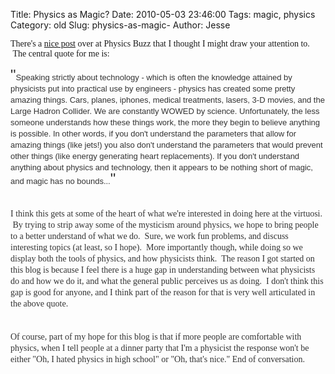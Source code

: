 Title: Physics as Magic?
Date: 2010-05-03 23:46:00
Tags: magic, physics
Category: old
Slug: physics-as-magic-
Author: Jesse

<span class="Apple-style-span" style="font-family: Georgia, 'Times New Roman', serif;">There's a </span><a href="http://physicsbuzz.physicscentral.com/2010/05/iron-man-2-and-myth-of-physicist.html"><span class="Apple-style-span" style="font-family: Georgia, 'Times New Roman', serif;">nice post</span></a><span class="Apple-style-span" style="font-family: Georgia, 'Times New Roman', serif;"> over at Physics Buzz that I thought I might draw your attention to. &nbsp;The central quote for me is:</span><br /><br /><span class="Apple-style-span" style="color: #333333; font-family: 'Trebuchet MS', Verdana, Arial, sans-serif; line-height: 18px;"><span class="Apple-style-span" style="font-size: x-large;">"</span></span><span class="Apple-style-span" style="color: #333333; font-family: 'Trebuchet MS', Verdana, Arial, sans-serif; font-size: 13px; line-height: 18px;">Speaking strictly about technology - which is often the knowledge attained by physicists put into practical use by engineers - physics has created some pretty amazing things. Cars, planes, iphones, medical treatments, lasers, 3-D movies, and the Large Hadron Collider. We are constantly WOWED by science. Unfortunately, the less someone understands how these things work, the more they begin to believe anything is possible. In other words, if you don't understand the parameters that allow for amazing things (like jets!) you also don't understand the parameters that would prevent other things (like energy generating heart replacements). If you don't understand anything about physics and technology, then it appears to be nothing short of magic, and magic has no bounds...</span><span class="Apple-style-span" style="color: #333333; font-family: 'Trebuchet MS', Verdana, Arial, sans-serif; line-height: 18px;"><span class="Apple-style-span" style="font-size: x-large;">"</span></span><br /><span class="Apple-style-span" style="color: #333333; font-family: 'Trebuchet MS', Verdana, Arial, sans-serif;"><span class="Apple-style-span" style="font-size: x-large; line-height: 18px;"></span></span><br /><span class="Apple-style-span" style="color: #333333; font-family: 'Trebuchet MS', Verdana, Arial, sans-serif;"><a name='more'></a></span><br /><span class="Apple-style-span" style="color: #333333; font-family: 'Trebuchet MS', Verdana, Arial, sans-serif;"><span class="Apple-style-span" style="line-height: 18px;"><span class="Apple-style-span" style="font-family: Georgia, 'Times New Roman', serif;">I think this gets at some of the heart of what we're interested in doing here at the virtuosi. &nbsp;By trying to strip away some of the mysticism around physics, we hope to bring people to a better understand of what we do. &nbsp;Sure, we work fun problems, and discuss interesting topics (at least, so I hope). &nbsp;More importantly though, while doing so we display both the tools of physics, and how physicists think. &nbsp;The reason I got started on this blog is because I feel there is a huge gap in understanding between what physicists do and how we do it, and what the general public perceives us as doing. &nbsp;I don't think this gap is good for anyone, and I think part of the reason for that is very well articulated in the above quote.</span></span></span><br /><span class="Apple-style-span" style="color: #333333; font-family: Georgia, 'Times New Roman', serif;"><span class="Apple-style-span" style="line-height: 18px;"><br /></span></span><br /><span class="Apple-style-span" style="color: #333333; font-family: 'Trebuchet MS', Verdana, Arial, sans-serif;"><span class="Apple-style-span" style="line-height: 18px;"><span class="Apple-style-span" style="font-family: Georgia, 'Times New Roman', serif;">Of course, part of my hope for this blog is that if more people are comfortable with physics, when I tell people at a dinner party that I'm a physicist the response won't be either "Oh, I hated physics in high school" or "Oh, that's nice." End of conversation.</span></span></span>
